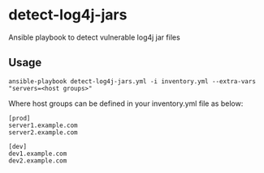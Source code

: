 # detect-log4j-jars
Ansible playbook to detect vulnerable log4j jar files


## Usage

```ansible-playbook detect-log4j-jars.yml -i inventory.yml --extra-vars "servers=<host groups>"```

Where host groups can be defined in your inventory.yml file as below:

```
[prod]
server1.example.com
server2.example.com

[dev]
dev1.example.com
dev2.example.com
```
